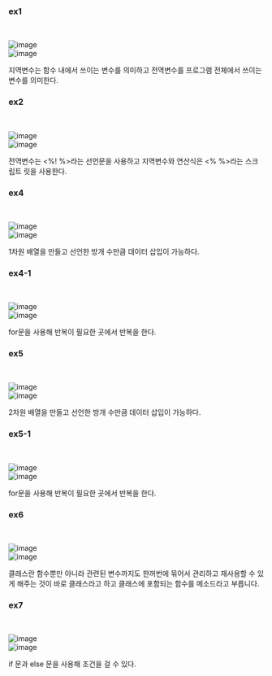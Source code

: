 <h3>ex1</h3><br>
  
![image](https://user-images.githubusercontent.com/97486359/170394527-9979bcc6-fd21-4be2-89ba-731a880998a1.png) <br>
![image](https://user-images.githubusercontent.com/97486359/170394565-0238ecfa-79b8-4dfa-a0c6-cf941869944e.png) <br>
  
지역변수는 함수 내에서 쓰이는 변수를 의미하고 전역변수를 프로그램 전체에서 쓰이는 변수를 의미한다.
 
<h3>ex2</h3><br>

![image](https://user-images.githubusercontent.com/97486359/170394663-f8b59f6d-3dc9-4820-88f1-dba236cca434.png) <br>
![image](https://user-images.githubusercontent.com/97486359/170394691-2dec982a-7a79-41aa-80d7-98ea6e5e1736.png) <br>

전역변수는 <%! %>라는 선언문을 사용하고 지역변수와 연산식은 <%  %>라는 스크립트 릿을 사용한다.

<h3>ex4</h3><br>
 
![image](https://user-images.githubusercontent.com/97486359/170175764-7649bcd8-b019-4d4e-b3ec-1e54843646a1.png) <br>
![image](https://user-images.githubusercontent.com/97486359/170175784-1c1519a7-ee3e-4744-84a5-a4b313033137.png) <br>

1차원 배열을 만들고 선언한 방개 수만큼 데이터 삽입이 가능하다.

<h3>ex4-1</h3><br>
  
![image](https://user-images.githubusercontent.com/97486359/170175931-bdeb845f-49c2-4e07-bff1-21344f99ce66.png) <br>
![image](https://user-images.githubusercontent.com/97486359/170175949-c5431511-9c88-433f-8b13-85413ea5ed9d.png) <br>

for문을 사용해 반복이 필요한 곳에서 반복을 한다.

<h3>ex5</h3><br>

![image](https://user-images.githubusercontent.com/97486359/170175805-b1d8c1c2-86b9-4cda-9419-84e8f3fda958.png) <br>
![image](https://user-images.githubusercontent.com/97486359/170175833-8f14ff49-222c-4656-9a95-0da6c622dcfc.png) <br>

2차원 배열을 만들고 선언한 방개 수만큼 데이터 삽입이 가능하다.

<h3>ex5-1</h3><br>
  
![image](https://user-images.githubusercontent.com/97486359/170175965-cdb8f5bf-8f90-4a6f-beb1-5968143c6c9d.png) <br>
![image](https://user-images.githubusercontent.com/97486359/170175978-4ba17217-0fa7-4fa7-9d63-edfd16184f5d.png) <br>

for문을 사용해 반복이 필요한 곳에서 반복을 한다.

<h3>ex6</h3><br>
  
![image](https://user-images.githubusercontent.com/97486359/170175856-c7fe4556-03f1-429c-bc04-0cf9fec4e366.png) <br>
![image](https://user-images.githubusercontent.com/97486359/170175871-1278a7dc-ec8e-42dd-a329-c1ac4e9d6e43.png) <br>

클래스란 함수뿐만 아니라 관련된 변수까지도 한꺼번에 묶어서 관리하고 재사용할 수 있게 해주는 것이 바로 클래스라고 하고
클래스에 포함되는 함수를 메소드라고 부릅니다.

<h3>ex7</h3><br>
  
![image](https://user-images.githubusercontent.com/97486359/170175891-14d9b7ab-dd95-4a8e-bf76-1d5415243731.png) <br>
![image](https://user-images.githubusercontent.com/97486359/170175909-169bc8ca-cb30-47fa-9edc-f0a297e261ae.png) <br>

if 문과 else 문을 사용해 조건을 걸 수 있다.
